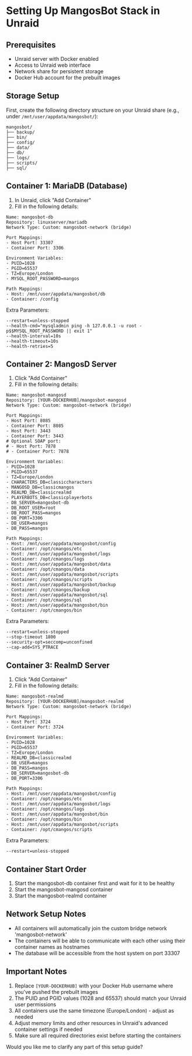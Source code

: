 # Setting Up MangosBot Stack in Unraid

## Prerequisites
- Unraid server with Docker enabled
- Access to Unraid web interface
- Network share for persistent storage
- Docker Hub account for the prebuilt images

## Storage Setup

First, create the following directory structure on your Unraid share (e.g., under `/mnt/user/appdata/mangosbot/`):

```
mangosbot/
├── backup/
├── bin/
├── config/
├── data/
├── db/
├── logs/
├── scripts/
├── sql/
```

## Container 1: MariaDB (Database)

1. In Unraid, click "Add Container"
2. Fill in the following details:

```
Name: mangosbot-db
Repository: linuxserver/mariadb
Network Type: Custom: mangosbot-network (bridge)

Port Mappings:
- Host Port: 33307
- Container Port: 3306

Environment Variables:
- PUID=1028
- PGID=65537
- TZ=Europe/London
- MYSQL_ROOT_PASSWORD=mangos

Path Mappings:
- Host: /mnt/user/appdata/mangosbot/db
- Container: /config
```

Extra Parameters: 
```
--restart=unless-stopped
--health-cmd="mysqladmin ping -h 127.0.0.1 -u root -p$$MYSQL_ROOT_PASSWORD || exit 1"
--health-interval=10s
--health-timeout=10s
--health-retries=5
```

## Container 2: MangosD Server

1. Click "Add Container"
2. Fill in the following details:

```
Name: mangosbot-mangosd
Repository: [YOUR-DOCKERHUB]/mangosbot-mangosd
Network Type: Custom: mangosbot-network (bridge)

Port Mappings:
- Host Port: 8085
- Container Port: 8085
- Host Port: 3443
- Container Port: 3443
# Optional SOAP port:
# - Host Port: 7878
# - Container Port: 7878

Environment Variables:
- PUID=1028
- PGID=65537
- TZ=Europe/London
- CHARACTERS_DB=classiccharacters
- MANGOSD_DB=classicmangos
- REALMD_DB=classicrealmd
- PLAYERBOTS_DB=classicplayerbots
- DB_SERVER=mangosbot-db
- DB_ROOT_USER=root
- DB_ROOT_PASS=mangos
- DB_PORT=3306
- DB_USER=mangos
- DB_PASS=mangos

Path Mappings:
- Host: /mnt/user/appdata/mangosbot/config
- Container: /opt/cmangos/etc
- Host: /mnt/user/appdata/mangosbot/logs
- Container: /opt/cmangos/logs
- Host: /mnt/user/appdata/mangosbot/data
- Container: /opt/cmangos/data
- Host: /mnt/user/appdata/mangosbot/scripts
- Container: /opt/cmangos/scripts
- Host: /mnt/user/appdata/mangosbot/backup
- Container: /opt/cmangos/backup
- Host: /mnt/user/appdata/mangosbot/sql
- Container: /opt/cmangos/sql
- Host: /mnt/user/appdata/mangosbot/bin
- Container: /opt/cmangos/bin
```

Extra Parameters:
```
--restart=unless-stopped
--stop-timeout 1800
--security-opt=seccomp=unconfined
--cap-add=SYS_PTRACE
```

## Container 3: RealmD Server

1. Click "Add Container"
2. Fill in the following details:

```
Name: mangosbot-realmd
Repository: [YOUR-DOCKERHUB]/mangosbot-realmd
Network Type: Custom: mangosbot-network (bridge)

Port Mappings:
- Host Port: 3724
- Container Port: 3724

Environment Variables:
- PUID=1028
- PGID=65537
- TZ=Europe/London
- REALMD_DB=classicrealmd
- DB_USER=mangos
- DB_PASS=mangos
- DB_SERVER=mangosbot-db
- DB_PORT=3306

Path Mappings:
- Host: /mnt/user/appdata/mangosbot/config
- Container: /opt/cmangos/etc
- Host: /mnt/user/appdata/mangosbot/logs
- Container: /opt/cmangos/logs
- Host: /mnt/user/appdata/mangosbot/bin
- Container: /opt/cmangos/bin
- Host: /mnt/user/appdata/mangosbot/scripts
- Container: /opt/cmangos/scripts
```

Extra Parameters:
```
--restart=unless-stopped
```

## Container Start Order

1. Start the mangosbot-db container first and wait for it to be healthy
2. Start the mangosbot-mangosd container
3. Start the mangosbot-realmd container

## Network Setup Notes

- All containers will automatically join the custom bridge network 'mangosbot-network'
- The containers will be able to communicate with each other using their container names as hostnames
- The database will be accessible from the host system on port 33307

## Important Notes

1. Replace `[YOUR-DOCKERHUB]` with your Docker Hub username where you've pushed the prebuilt images
2. The PUID and PGID values (1028 and 65537) should match your Unraid user permissions
3. All containers use the same timezone (Europe/London) - adjust as needed
4. Adjust memory limits and other resources in Unraid's advanced container settings if needed
5. Make sure all required directories exist before starting the containers

Would you like me to clarify any part of this setup guide?
